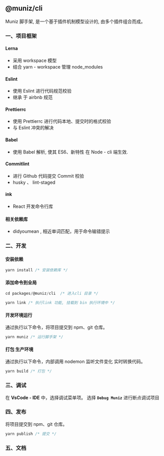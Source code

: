 ## @muniz/cli

Muniz 脚手架, 是一个基于插件机制模型设计的, 由多个插件组合而成。

### 一、项目框架

#### Lerna

- 采用 workspace 模型
- 结合 yarn - workspace 管理 node_modules

#### Eslint

- 使用 Eslint 进行代码规范校验
- 继承 于 airbnb 规范

#### Prettierrc

- 使用 Prettierrc 进行代码本地、提交时的格式校验
- 与 Eslint 冲突的解决

#### Babel

- 使用 Babel 解析, 使其 ES6、新特性 在 Node - cli 端生效.

#### Commitlint

- 进行 Github 代码提交 Commit 校验
- husky 、 lint-staged

#### ink

- React 开发命令行库

#### 相关依赖库

- didyoumean , 相近单词匹配，用于命令输错提示

### 二、开发

#### 安装依赖

```js
yarn install /* 安装依赖库 */
```

#### 添加命令到全局

```js
cd packages/@muniz/cli  /* 进入cli 目录 */

yarn link /* 执行link 功能, 挂载到 bin 执行环境中 */
```

#### 开发环境运行

通过执行以下命令，将项目提交到 npm、git 仓库。

```js
yarn muniz /* 运行脚手架 */
```

#### 打包 生产环境

通过执行以下命令，内部调用 nodemon 监听文件变化 实时转换代码。

```js
yarn build /* 打包 */
```

### 三、调试

在 **VsCode - IDE** 中，选择调试菜单项。 选择 **`Debug Muniz`** 进行断点调试项目

### 四、发布

将项目提交到 npm、git 仓库。

```js
yarn publish /* 提交 */
```

### 五、文档
